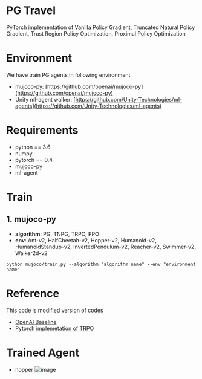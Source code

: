 # PG Travel
PyTorch implementation of Vanilla Policy Gradient, Truncated Natural Policy Gradient, Trust Region Policy Optimization, Proximal Policy Optimization

# Environment
We have train PG agents in following environment
* mujoco-py: [https://github.com/openai/mujoco-py](https://github.com/openai/mujoco-py)
* Unity ml-agent walker: [https://github.com/Unity-Technologies/ml-agents](https://github.com/Unity-Technologies/ml-agents)

# Requirements
* python == 3.6
* numpy
* pytorch == 0.4
* mujoco-py
* ml-agent

# Train
## 1. mujoco-py
* **algorithm**: PG, TNPG, TRPO, PPO
* **env**: Ant-v2, HalfCheetah-v2, Hopper-v2, Humanoid-v2, HumanoidStandup-v2, InvertedPendulum-v2, Reacher-v2, Swimmer-v2, Walker2d-v2
~~~
python mujoco/train.py --algorithm "algorithm name" --env "environment name"
~~~

# Reference
This code is modified version of codes
* [OpenAI Baseline](https://github.com/openai/baselines/tree/master/baselines/trpo_mpi)
* [Pytorch implemetation of TRPO](https://github.com/ikostrikov/pytorch-trpo)


# Trained Agent
* hopper
![image](https://github.com/reinforcement-learning-kr/pg_travel/blob/master/img/hopper.gif)